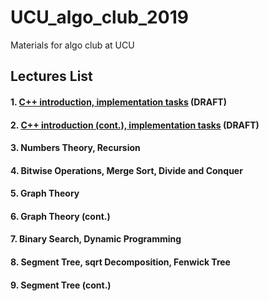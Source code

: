 # UCU_algo_club_2019
Materials for algo club at UCU

## Lectures List
#### 1. [C++ introduction, implementation tasks](Lecture1/README.md) (DRAFT)
#### 2. [C++ introduction (cont.), implementation tasks](Lecture2/README.md) (DRAFT)
#### 3. Numbers Theory, Recursion
#### 4. Bitwise Operations, Merge Sort, Divide and Conquer
#### 5. Graph Theory
#### 6. Graph Theory (cont.)
#### 7. Binary Search, Dynamic Programming
#### 8. Segment Tree, sqrt Decomposition, Fenwick Tree
#### 9. Segment Tree (cont.)
